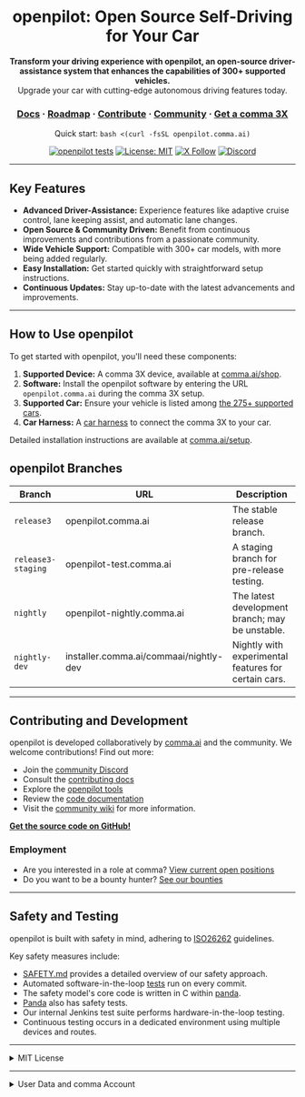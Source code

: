 <div align="center">

<h1>openpilot: Open Source Self-Driving for Your Car</h1>

<p>
  <b>Transform your driving experience with openpilot, an open-source driver-assistance system that enhances the capabilities of 300+ supported vehicles.</b>
  <br>
  Upgrade your car with cutting-edge autonomous driving features today.
</p>

<h3>
  <a href="https://docs.comma.ai">Docs</a>
  <span> · </span>
  <a href="https://docs.comma.ai/contributing/roadmap/">Roadmap</a>
  <span> · </span>
  <a href="https://github.com/commaai/openpilot/blob/master/docs/CONTRIBUTING.md">Contribute</a>
  <span> · </span>
  <a href="https://discord.comma.ai">Community</a>
  <span> · </span>
  <a href="https://comma.ai/shop">Get a comma 3X</a>
</h3>

Quick start: `bash <(curl -fsSL openpilot.comma.ai)`

[![openpilot tests](https://github.com/commaai/openpilot/actions/workflows/selfdrive_tests.yaml/badge.svg)](https://github.com/commaai/openpilot/actions/workflows/selfdrive_tests.yaml)
[![License: MIT](https://img.shields.io/badge/License-MIT-yellow.svg)](LICENSE)
[![X Follow](https://img.shields.io/twitter/follow/comma_ai)](https://x.com/comma_ai)
[![Discord](https://img.shields.io/discord/469524606043160576)](https://discord.comma.ai)

</div>

---

## Key Features

*   **Advanced Driver-Assistance:** Experience features like adaptive cruise control, lane keeping assist, and automatic lane changes.
*   **Open Source & Community Driven:** Benefit from continuous improvements and contributions from a passionate community.
*   **Wide Vehicle Support:**  Compatible with 300+ car models, with more being added regularly.
*   **Easy Installation:** Get started quickly with straightforward setup instructions.
*   **Continuous Updates:** Stay up-to-date with the latest advancements and improvements.

---

##  How to Use openpilot

To get started with openpilot, you'll need these components:

1.  **Supported Device:** A comma 3X device, available at [comma.ai/shop](https://comma.ai/shop/comma-3x).
2.  **Software:** Install the openpilot software by entering the URL `openpilot.comma.ai` during the comma 3X setup.
3.  **Supported Car:**  Ensure your vehicle is listed among [the 275+ supported cars](docs/CARS.md).
4.  **Car Harness:**  A [car harness](https://comma.ai/shop/car-harness) to connect the comma 3X to your car.

Detailed installation instructions are available at [comma.ai/setup](https://comma.ai/setup).

##  openpilot Branches

| Branch              | URL                         | Description                                                                     |
| ------------------- | --------------------------- | ------------------------------------------------------------------------------- |
| `release3`          | openpilot.comma.ai          | The stable release branch.                                                       |
| `release3-staging`  | openpilot-test.comma.ai     | A staging branch for pre-release testing.                                     |
| `nightly`           | openpilot-nightly.comma.ai  | The latest development branch; may be unstable.                               |
| `nightly-dev`       | installer.comma.ai/commaai/nightly-dev | Nightly with experimental features for certain cars.                     |

---

## Contributing and Development

openpilot is developed collaboratively by [comma.ai](https://comma.ai/) and the community. We welcome contributions! Find out more:

*   Join the [community Discord](https://discord.comma.ai)
*   Consult the [contributing docs](docs/CONTRIBUTING.md)
*   Explore the [openpilot tools](tools/)
*   Review the [code documentation](https://docs.comma.ai)
*   Visit the [community wiki](https://github.com/commaai/openpilot/wiki) for more information.

[**Get the source code on GitHub!**](https://github.com/commaai/openpilot)

### Employment

*   Are you interested in a role at comma?  [View current open positions](https://comma.ai/jobs#open-positions)
*   Do you want to be a bounty hunter?  [See our bounties](https://comma.ai/bounties)

---

## Safety and Testing

openpilot is built with safety in mind, adhering to [ISO26262](https://en.wikipedia.org/wiki/ISO_26262) guidelines.

Key safety measures include:

*   [SAFETY.md](docs/SAFETY.md) provides a detailed overview of our safety approach.
*   Automated software-in-the-loop [tests](.github/workflows/selfdrive_tests.yaml) run on every commit.
*   The safety model's core code is written in C within [panda](https://github.com/commaai/panda#code-rigor).
*   [Panda](https://github.com/commaai/panda) also has safety tests.
*   Our internal Jenkins test suite performs hardware-in-the-loop testing.
*   Continuous testing occurs in a dedicated environment using multiple devices and routes.

---

<details>
<summary>MIT License</summary>

openpilot is released under the MIT license. Some parts of the software are released under other licenses as specified.

Any user of this software shall indemnify and hold harmless Comma.ai, Inc. and its directors, officers, employees, agents, stockholders, affiliates, subcontractors and customers from and against all allegations, claims, actions, suits, demands, damages, liabilities, obligations, losses, settlements, judgments, costs and expenses (including without limitation attorneys’ fees and costs) which arise out of, relate to or result from any use of this software by user.

**THIS IS ALPHA QUALITY SOFTWARE FOR RESEARCH PURPOSES ONLY. THIS IS NOT A PRODUCT.
YOU ARE RESPONSIBLE FOR COMPLYING WITH LOCAL LAWS AND REGULATIONS.
NO WARRANTY EXPRESSED OR IMPLIED.**
</details>

---

<details>
<summary>User Data and comma Account</summary>

By default, openpilot uploads the driving data to our servers. You can also access your data through [comma connect](https://connect.comma.ai/). We use your data to train better models and improve openpilot for everyone.

openpilot is open source software: the user is free to disable data collection if they wish to do so.

openpilot logs the road-facing cameras, CAN, GPS, IMU, magnetometer, thermal sensors, crashes, and operating system logs.
The driver-facing camera and microphone are only logged if you explicitly opt-in in settings.

By using openpilot, you agree to [our Privacy Policy](https://comma.ai/privacy). You understand that use of this software or its related services will generate certain types of user data, which may be logged and stored at the sole discretion of comma. By accepting this agreement, you grant an irrevocable, perpetual, worldwide right to comma for the use of this data.
</details>